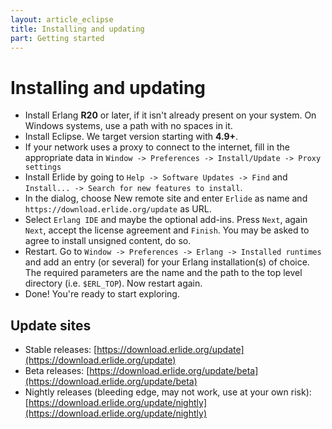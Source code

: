 ```yaml
---
layout: article_eclipse
title: Installing and updating
part: Getting started
---
```


# Installing and updating

* Install Erlang __R20__ or later, if it isn't already present on your system. On Windows systems, use a path with no spaces in it.
* Install Eclipse. We target version starting with __4.9+__.
* If your network uses a proxy to connect to the internet, fill in the appropriate data in `Window -> Preferences -> Install/Update -> Proxy settings`
* Install Erlide by going to `Help -> Software Updates -> Find` and `Install... -> Search for new features to install`.
* In the dialog, choose New remote site and enter `Erlide` as name and `https://download.erlide.org/update` as URL.
* Select `Erlang IDE` and maybe the optional add-ins. Press `Next`, again `Next`, accept the license agreement and `Finish`. You may be asked to agree to install unsigned content, do so.
* Restart. Go to `Window -> Preferences -> Erlang -> Installed runtimes` and add an entry (or several) for your Erlang installation(s) of choice. The required parameters are the name and the path to the top level directory (i.e. `$ERL_TOP`). Now restart again.
* Done! You're ready to start exploring.

## Update sites

* Stable releases: [https://download.erlide.org/update](https://download.erlide.org/update)
* Beta releases: [https://download.erlide.org/update/beta](https://download.erlide.org/update/beta)
* Nightly releases (bleeding edge, may not work, use at your own risk): [https://download.erlide.org/update/nightly](https://download.erlide.org/update/nightly)
